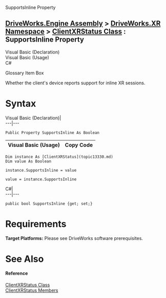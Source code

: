 SupportsInline Property   
  
[DriveWorks.Engine Assembly](topic2156.md) > [DriveWorks.XR Namespace](topic13327.md) > [ClientXRStatus Class](topic13330.md) : SupportsInline Property  
---  
  
Visual Basic (Declaration)    
Visual Basic (Usage)    
C# 

Glossary Item Box

Whether the client's device reports support for inline XR sessions. 

# Syntax

Visual Basic (Declaration)|   
---|---  
      
    
    Public Property SupportsInline As Boolean  
  
Visual Basic (Usage)| Copy Code  
---|---  
      
    
    Dim instance As [ClientXRStatus](topic13330.md)
    Dim value As Boolean
     
    instance.SupportsInline = value
     
    value = instance.SupportsInline  
  
C#|   
---|---  
      
    
    public bool SupportsInline {get; set;}  
  
# Requirements

**Target Platforms:** Please see DriveWorks software prerequisites.

# See Also

#### Reference

[ClientXRStatus Class](topic13330.md)   
[ClientXRStatus Members](topic13331.md)


